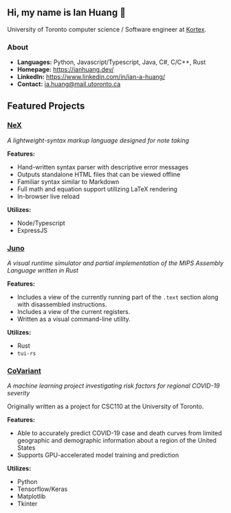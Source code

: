 ## Hi, my name is Ian Huang 👋

University of Toronto computer science / Software engineer at [Kortex](https://kortex.co).

### About
- **Languages:** Python, Javascript/Typescript, Java, C#, C/C++, Rust
- **Homepage:** https://ianhuang.dev/
- **LinkedIn:** https://www.linkedin.com/in/ian-a-huang/
- **Contact:** ia.huang@mail.utoronto.ca

## Featured Projects

### [NeX](https://github.com/nex-project/nex)
*A lightweight-syntax markup language designed for note taking*

**Features:**
- Hand-written syntax parser with descriptive error messages
- Outputs standalone HTML files that can be viewed offline
- Familiar syntax similar to Markdown
- Full math and equation support utilizing LaTeX rendering
- In-browser live reload

**Utilizes:**
- Node/Typescript
- ExpressJS

### [Juno](https://github.com/iahuang/juno)

*A visual runtime simulator and partial implementation of the MIPS Assembly Language written in Rust*

**Features:**
- Includes a view of the currently running part of the `.text` section along with disassembled instructions.
- Includes a view of the current registers.
- Written as a visual command-line utility.

**Utilizes:**
- Rust
- `tui-rs`

### [CoVariant](https://github.com/iahuang/covariant)
*A machine learning project investigating risk factors for regional COVID-19 severity*

Originally written as a project for CSC110 at the University of Toronto. 

**Features:**
- Able to accurately predict COVID-19 case and death curves from limited geographic and demographic information about a region of the United States
- Supports GPU-accelerated model training and prediction

**Utilizes:**
- Python
- Tensorflow/Keras
- Matplotlib
- Tkinter

<!--
**iahuang/iahuang** is a ✨ _special_ ✨ repository because its `README.md` (this file) appears on your GitHub profile.

Here are some ideas to get you started:

- 🔭 I’m currently working on ...
- 🌱 I’m currently learning ...
- 👯 I’m looking to collaborate on ...
- 🤔 I’m looking for help with ...
- 💬 Ask me about ...
- 📫 How to reach me: ...
- 😄 Pronouns: ...
- ⚡ Fun fact: ...
-->
